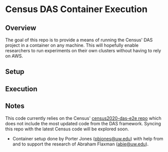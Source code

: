 # Census DAS Container Execution
## Overview
The goal of this repo is to provide a means of running the Census' DAS project in a container on any machine.
This will hopefully enable researchers to run experiments on their own clusters without having to rely on AWS.

## Setup

## Execution

## Notes
This code currently relies on the Census' [census2020-das-e2e repo](https://github.com/uscensusbureau/census2020-das-e2e) which does not include the most updated code from the DAS framework. Syncing this repo with the latest Census code will be explored soon.
* Container setup done by Porter Jones (pbjones@uw.edu) with help from and to support the research of Abraham Flaxman (abie@uw.edu).
